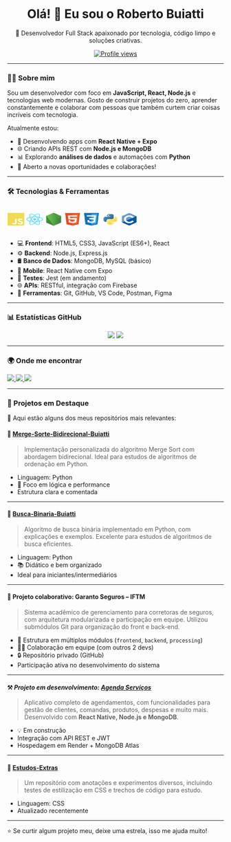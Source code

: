 <h1 align="center">Olá! 👋 Eu sou o Roberto Buiatti</h1>

<p align="center">
  🚀 Desenvolvedor Full Stack apaixonado por tecnologia, código limpo e soluções criativas.  
</p>

<p align="center">
  <a href="https://github.com/RobertoBuiatti">
    <img src="https://komarev.com/ghpvc/?username=RobertoBuiatti&style=flat-square&color=blue" alt="Profile views" />
  </a>
</p>

---

### 👨‍💻 Sobre mim

Sou um desenvolvedor com foco em **JavaScript, React, Node.js** e tecnologias web modernas. Gosto de construir projetos do zero, aprender constantemente e colaborar com pessoas que também curtem criar coisas incríveis com tecnologia.

Atualmente estou:

- 📱 Desenvolvendo apps com **React Native + Expo**
- 🌐 Criando APIs REST com **Node.js e MongoDB**
- 📊 Explorando **análises de dados** e automações com **Python**
- 💼 Aberto a novas oportunidades e colaborações!

---

### 🛠️ Tecnologias & Ferramentas

<div style="display: inline_block"><br>
  <img align="center" alt="RobertoBuiatti-Js" height="30" width="40" src="https://raw.githubusercontent.com/devicons/devicon/master/icons/javascript/javascript-plain.svg">
  <img align="center" alt="RobertoBuiatti-React" height="30" width="40" src="https://raw.githubusercontent.com/devicons/devicon/master/icons/react/react-original.svg">
  <img align="center" alt="RobertoBuiatti-Node" height="30" width="40" src="https://raw.githubusercontent.com/devicons/devicon/master/icons/nodejs/nodejs-original.svg">
  <img align="center" alt="RobertoBuiatti-HTML" height="30" width="40" src="https://raw.githubusercontent.com/devicons/devicon/master/icons/html5/html5-original.svg">
  <img align="center" alt="RobertoBuiatti-CSS" height="30" width="40" src="https://raw.githubusercontent.com/devicons/devicon/master/icons/css3/css3-original.svg">
  <img align="center" alt="RobertoBuiatti-Python" height="30" width="40" src="https://raw.githubusercontent.com/devicons/devicon/master/icons/python/python-original.svg">
  <img align="center" alt="RobertoBuiatti-C" height="30" width="40" src="https://raw.githubusercontent.com/devicons/devicon/master/icons/c/c-original.svg">
</div>

<br/>

- 💻 **Frontend**: HTML5, CSS3, JavaScript (ES6+), React
- ⚙️ **Backend**: Node.js, Express.js
- 🛢️ **Banco de Dados**: MongoDB, MySQL (básico)
- 📱 **Mobile**: React Native com Expo
- 🧪 **Testes**: Jest (em andamento)
- 🌐 **APIs**: RESTful, integração com Firebase
- 🔧 **Ferramentas**: Git, GitHub, VS Code, Postman, Figma

---

### 📊 Estatísticas GitHub

<div align="center">
  <img height="180em" src="https://github-readme-stats.vercel.app/api?username=RobertoBuiatti&show_icons=true&theme=dark&include_all_commits=true&count_private=true"/>
  <img height="180em" src="https://github-readme-stats.vercel.app/api/top-langs/?username=RobertoBuiatti&layout=compact&langs_count=7&theme=dark"/>
</div>

---

### 🌍 Onde me encontrar

<div>
  <a href="https://www.instagram.com/roberto.buiatti/" target="_blank">
    <img src="https://img.shields.io/badge/-Instagram-%23E4405F?style=for-the-badge&logo=instagram&logoColor=white">
  </a>
  <a href="mailto:robertobuiatti2@gmail.com">
    <img src="https://img.shields.io/badge/-Gmail-%23333?style=for-the-badge&logo=gmail&logoColor=white">
  </a>
  <a href="https://www.linkedin.com/in/roberto-buiatti-10b403143" target="_blank">
    <img src="https://img.shields.io/badge/-LinkedIn-%230077B5?style=for-the-badge&logo=linkedin&logoColor=white">
  </a>
</div>

---

### 📌 Projetos em Destaque

🚀 Aqui estão alguns dos meus repositórios mais relevantes:

#### 🔹 [Merge-Sorte-Bidirecional-Buiatti](https://github.com/RobertoBuiatti/Merge-Sorte-Bidirecional-Buiatti)
> Implementação personalizada do algoritmo Merge Sort com abordagem bidirecional. Ideal para estudos de algoritmos de ordenação em Python.

- Linguagem: Python  
- 🧠 Foco em lógica e performance  
- Estrutura clara e comentada

---

#### 🔹 [Busca-Binaria-Buiatti](https://github.com/RobertoBuiatti/Busca-Binaria-Buiatti)
> Algoritmo de busca binária implementado em Python, com explicações e exemplos. Excelente para estudos de algoritmos de busca eficientes.

- Linguagem: Python  
- 📚 Didático e bem organizado  
- Ideal para iniciantes/intermediários

---

#### 🔹 Projeto colaborativo: **Garanto Seguros – IFTM**
> Sistema acadêmico de gerenciamento para corretoras de seguros, com arquitetura modularizada e participação em equipe. Utilizou submódulos Git para organização do front e back-end.

- 📂 Estrutura em múltiplos módulos (`frontend`, `backend`, `processing`)  
- 👨‍💻 Colaboração em equipe (com outros 2 devs)  
- 🔒 Repositório privado (GitHub)  
- Participação ativa no desenvolvimento do sistema

---

#### ⚒️ *Projeto em desenvolvimento: [Agenda Serviços](https://github.com/RobertoBuiatti)*
> Aplicativo completo de agendamentos, com funcionalidades para gestão de clientes, comandas, produtos, despesas e muito mais. Desenvolvido com **React Native, Node.js e MongoDB**.

- 💡 Em construção  
- Integração com API REST e JWT  
- Hospedagem em Render + MongoDB Atlas

---

#### 🔹 [Estudos-Extras](https://github.com/RobertoBuiatti/Estudos-Extras)
> Um repositório com anotações e experimentos diversos, incluindo testes de estilização em CSS e trechos de código para estudo.

- Linguagem: CSS   
- Atualizado recentemente

---

⭐️ Se curtir algum projeto meu, deixe uma estrela, isso me ajuda muito!
